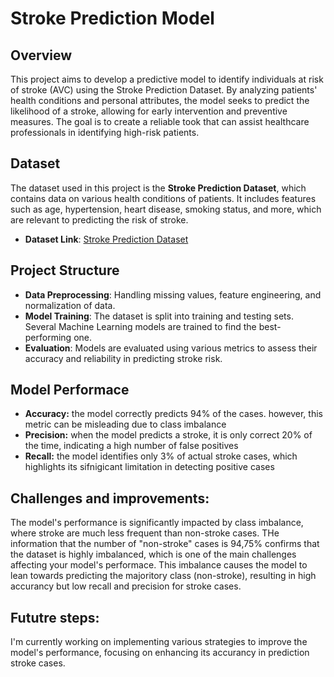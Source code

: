 # Stroke Prediction Model

## Overview

This project aims to develop a predictive model to identify individuals at risk of stroke (AVC) using the Stroke Prediction Dataset. By analyzing patients' health conditions and personal attributes, the model seeks to predict the likelihood of a stroke, allowing for early intervention and preventive measures. The goal is to create a reliable took that can assist healthcare professionals in identifying high-risk patients.

## Dataset

The dataset used in this project is the **Stroke Prediction Dataset**, which contains data on various health conditions of patients. It includes features such as age, hypertension, heart disease, smoking status, and more, which are relevant to predicting the risk of stroke.

- **Dataset Link**: [Stroke Prediction Dataset](https://www.kaggle.com/datasets/fedesoriano/stroke-prediction-dataset)

## Project Structure

- **Data Preprocessing**: Handling missing values, feature engineering, and normalization of data.
- **Model Training**: The dataset is split into training and testing sets. Several Machine Learning models are trained to find the best-performing one.
- **Evaluation**: Models are evaluated using various metrics to assess their accuracy and reliability in predicting stroke risk.

## Model Performace
- **Accuracy:** the model correctly predicts 94% of the cases. however, this metric can be misleading due to class imbalance
- **Precision:** when the model predicts a stroke, it is only correct 20% of the time, indicating a high number of false positives
- **Recall:** the model identifies only 3% of actual stroke cases, which highlights its sifnigicant limitation in detecting positive cases

## Challenges and improvements:
The model's performance is significantly impacted by class imbalance, where stroke are much less frequent than non-stroke cases. THe information that the number of "non-stroke" cases is 94,75% confirms that the dataset is highly imbalanced, which is one of the main challenges affecting your model's performace. This imbalance causes the model to lean towards predicting the majoritory class (non-stroke), resulting in high accurancy but low recall and precision for stroke cases.

## Fututre steps:
I'm currently working on implementing various strategies to improve the model's performance, focusing on enhancing its accurancy in prediction stroke cases.
